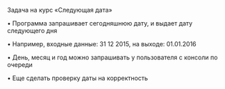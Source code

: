 Задача на курс «Следующая дата»

• Программа запрашивает сегодняшнюю дату, и выдает дату следующего дня

• Например, входные данные: 31 12 2015, на выходе: 01.01.2016

• День, месяц и год можно запрашивать у пользователя с консоли по очереди

• Еще сделать проверку даты на корректность